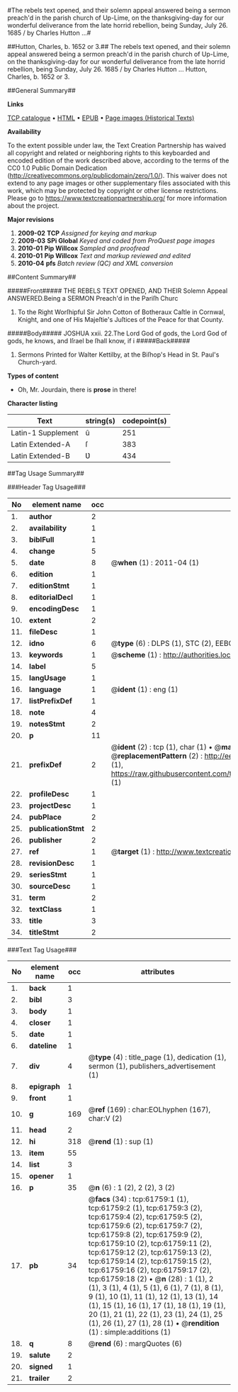 #The rebels text opened, and their solemn appeal answered being a sermon preach'd in the parish church of Up-Lime, on the thanksgiving-day for our wonderful deliverance from the late horrid rebellion, being Sunday, July 26. 1685 / by Charles Hutton ...#

##Hutton, Charles, b. 1652 or 3.##
The rebels text opened, and their solemn appeal answered being a sermon preach'd in the parish church of Up-Lime, on the thanksgiving-day for our wonderful deliverance from the late horrid rebellion, being Sunday, July 26. 1685 / by Charles Hutton ...
Hutton, Charles, b. 1652 or 3.

##General Summary##

**Links**

[TCP catalogue](http://www.ota.ox.ac.uk/tcp/)  • 
[HTML](http://tei.it.ox.ac.uk/tcp/Texts-HTML/free/A45/A45251.html)  • 
[EPUB](http://tei.it.ox.ac.uk/tcp/Texts-EPUB/free/A45/A45251.epub) • 
[Page images (Historical Texts)](https://historicaltexts.jisc.ac.uk/eebo-12417979e)

**Availability**

To the extent possible under law, the Text Creation Partnership has waived all copyright and related or neighboring rights to this keyboarded and encoded edition of the work described above, according to the terms of the CC0 1.0 Public Domain Dedication (http://creativecommons.org/publicdomain/zero/1.0/). This waiver does not extend to any page images or other supplementary files associated with this work, which may be protected by copyright or other license restrictions. Please go to https://www.textcreationpartnership.org/ for more information about the project.

**Major revisions**

1. __2009-02__ __TCP__ *Assigned for keying and markup*
1. __2009-03__ __SPi Global__ *Keyed and coded from ProQuest page images*
1. __2010-01__ __Pip Willcox__ *Sampled and proofread*
1. __2010-01__ __Pip Willcox__ *Text and markup reviewed and edited*
1. __2010-04__ __pfs__ *Batch review (QC) and XML conversion*

##Content Summary##

#####Front#####
THE REBELS TEXT OPENED, AND THEIR Solemn Appeal ANSWERED.Being a SERMON Preach'd in the Pariſh Churc
1. To the Right Worſhipful Sir John Cotton of Botheraux Caſtle in Cornwal, Knight, and one of His Majeſtie's Juſtices of the Peace for that County.

#####Body#####
JOSHUA xxii. 22.The Lord God of gods, the Lord God of gods, he knows, and Iſrael be ſhall know, if i
#####Back#####

1. Sermons Printed for Walter Kettilby, at the Biſhop's Head in St. Paul's Church-yard.

**Types of content**

  * Oh, Mr. Jourdain, there is **prose** in there!

**Character listing**


|Text|string(s)|codepoint(s)|
|---|---|---|
|Latin-1 Supplement|û|251|
|Latin Extended-A|ſ|383|
|Latin Extended-B|Ʋ|434|

##Tag Usage Summary##

###Header Tag Usage###

|No|element name|occ|attributes|
|---|---|---|---|
|1.|__author__|2||
|2.|__availability__|1||
|3.|__biblFull__|1||
|4.|__change__|5||
|5.|__date__|8| @__when__ (1) : 2011-04 (1)|
|6.|__edition__|1||
|7.|__editionStmt__|1||
|8.|__editorialDecl__|1||
|9.|__encodingDesc__|1||
|10.|__extent__|2||
|11.|__fileDesc__|1||
|12.|__idno__|6| @__type__ (6) : DLPS (1), STC (2), EEBO-CITATION (1), OCLC (1), VID (1)|
|13.|__keywords__|1| @__scheme__ (1) : http://authorities.loc.gov/ (1)|
|14.|__label__|5||
|15.|__langUsage__|1||
|16.|__language__|1| @__ident__ (1) : eng (1)|
|17.|__listPrefixDef__|1||
|18.|__note__|4||
|19.|__notesStmt__|2||
|20.|__p__|11||
|21.|__prefixDef__|2| @__ident__ (2) : tcp (1), char (1)  •  @__matchPattern__ (2) : ([0-9\-]+):([0-9IVX]+) (1), (.+) (1)  •  @__replacementPattern__ (2) : http://eebo.chadwyck.com/downloadtiff?vid=$1&page=$2 (1), https://raw.githubusercontent.com/textcreationpartnership/Texts/master/tcpchars.xml#$1 (1)|
|22.|__profileDesc__|1||
|23.|__projectDesc__|1||
|24.|__pubPlace__|2||
|25.|__publicationStmt__|2||
|26.|__publisher__|2||
|27.|__ref__|1| @__target__ (1) : http://www.textcreationpartnership.org/docs/. (1)|
|28.|__revisionDesc__|1||
|29.|__seriesStmt__|1||
|30.|__sourceDesc__|1||
|31.|__term__|2||
|32.|__textClass__|1||
|33.|__title__|3||
|34.|__titleStmt__|2||


###Text Tag Usage###

|No|element name|occ|attributes|
|---|---|---|---|
|1.|__back__|1||
|2.|__bibl__|3||
|3.|__body__|1||
|4.|__closer__|1||
|5.|__date__|1||
|6.|__dateline__|1||
|7.|__div__|4| @__type__ (4) : title_page (1), dedication (1), sermon (1), publishers_advertisement (1)|
|8.|__epigraph__|1||
|9.|__front__|1||
|10.|__g__|169| @__ref__ (169) : char:EOLhyphen (167), char:V (2)|
|11.|__head__|2||
|12.|__hi__|318| @__rend__ (1) : sup (1)|
|13.|__item__|55||
|14.|__list__|3||
|15.|__opener__|1||
|16.|__p__|35| @__n__ (6) : 1 (2), 2 (2), 3 (2)|
|17.|__pb__|34| @__facs__ (34) : tcp:61759:1 (1), tcp:61759:2 (1), tcp:61759:3 (2), tcp:61759:4 (2), tcp:61759:5 (2), tcp:61759:6 (2), tcp:61759:7 (2), tcp:61759:8 (2), tcp:61759:9 (2), tcp:61759:10 (2), tcp:61759:11 (2), tcp:61759:12 (2), tcp:61759:13 (2), tcp:61759:14 (2), tcp:61759:15 (2), tcp:61759:16 (2), tcp:61759:17 (2), tcp:61759:18 (2)  •  @__n__ (28) : 1 (1), 2 (1), 3 (1), 4 (1), 5 (1), 6 (1), 7 (1), 8 (1), 9 (1), 10 (1), 11 (1), 12 (1), 13 (1), 14 (1), 15 (1), 16 (1), 17 (1), 18 (1), 19 (1), 20 (1), 21 (1), 22 (1), 23 (1), 24 (1), 25 (1), 26 (1), 27 (1), 28 (1)  •  @__rendition__ (1) : simple:additions (1)|
|18.|__q__|8| @__rend__ (6) : margQuotes (6)|
|19.|__salute__|2||
|20.|__signed__|1||
|21.|__trailer__|2||
